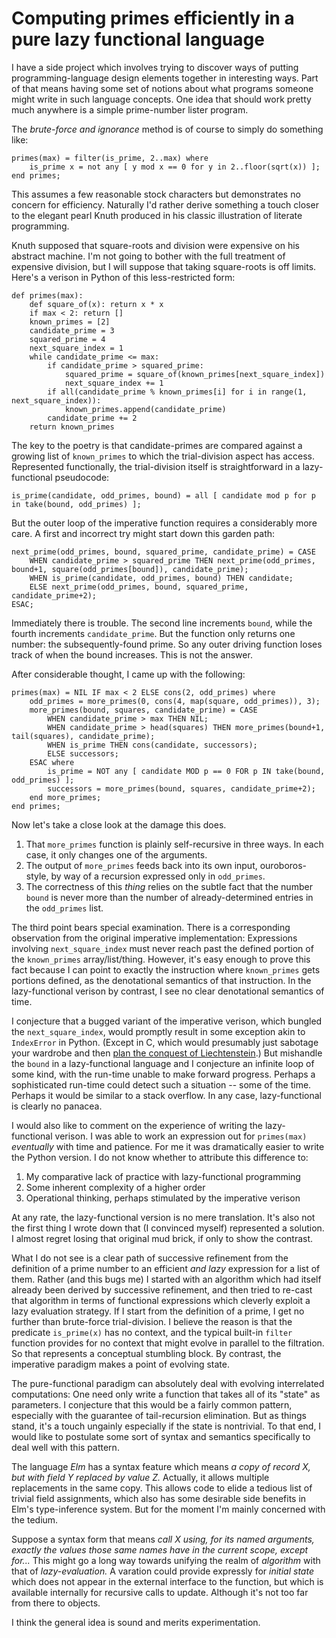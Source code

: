 # Computing primes efficiently in a pure lazy functional language

I have a side project which involves trying to discover ways of putting programming-language design elements together in interesting ways.
Part of that means having some set of notions about what programs someone might write in such language concepts.
One idea that should work pretty much anywhere is a simple prime-number lister program.

The *brute-force and ignorance* method is of course to simply do something like:

```
primes(max) = filter(is_prime, 2..max) where
	is_prime x = not any [ y mod x == 0 for y in 2..floor(sqrt(x)) ];
end primes;
```

This assumes a few reasonable stock characters but demonstrates no concern for efficiency.
Naturally I'd rather derive something a touch closer to the elegant pearl Knuth produced in his classic illustration of literate programming.

Knuth supposed that square-roots and division were expensive on his abstract machine.
I'm not going to bother with the full treatment of expensive division,
but I will suppose that taking square-roots is off limits.
Here's a verison in Python of this less-restricted form:

```
def primes(max):
	def square_of(x): return x * x
	if max < 2: return []
	known_primes = [2]
	candidate_prime = 3
	squared_prime = 4
	next_square_index = 1
	while candidate_prime <= max:
		if candidate_prime > squared_prime:
			squared_prime = square_of(known_primes[next_square_index])
			next_square_index += 1
		if all(candidate_prime % known_primes[i] for i in range(1, next_square_index)):
			known_primes.append(candidate_prime)
		candidate_prime += 2
	return known_primes
```

The key to the poetry is that candidate-primes are compared against a growing list of `known_primes` to which the trial-division aspect has access.
Represented functionally, the trial-division itself is straightforward in a lazy-functional pseudocode:

```
is_prime(candidate, odd_primes, bound) = all [ candidate mod p for p in take(bound, odd_primes) ];
```

But the outer loop of the imperative function requires a considerably more care. A first and incorrect try might start down this garden path:

```
next_prime(odd_primes, bound, squared_prime, candidate_prime) = CASE
	WHEN candidate_prime > squared_prime THEN next_prime(odd_primes, bound+1, square(odd_primes[bound]), candidate_prime);
	WHEN is_prime(candidate, odd_primes, bound) THEN candidate;
	ELSE next_prime(odd_primes, bound, squared_prime, candidate_prime+2);
ESAC;
```

Immediately there is trouble. The second line increments `bound`, while the fourth increments `candidate_prime`.
But the function only returns one number: the subsequently-found prime.
So any outer driving function loses track of when the bound increases.
This is not the answer.

After considerable thought, I came up with the following:

```
primes(max) = NIL IF max < 2 ELSE cons(2, odd_primes) where
	odd_primes = more_primes(0, cons(4, map(square, odd_primes)), 3);
	more_primes(bound, squares, candidate_prime) = CASE
		WHEN candidate_prime > max THEN NIL;
		WHEN candidate_prime > head(squares) THEN more_primes(bound+1, tail(squares), candidate_prime);
		WHEN is_prime THEN cons(candidate, successors);
		ELSE successors;
	ESAC where
		is_prime = NOT any [ candidate MOD p == 0 FOR p IN take(bound, odd_primes) ];
		successors = more_primes(bound, squares, candidate_prime+2);
	end more_primes;
end primes;
```

Now let's take a close look at the damage this does.

1. That `more_primes` function is plainly self-recursive in three ways. In each case, it only changes one of the arguments.
2. The output of `more_primes` feeds back into its own input, ouroboros-style, by way of a recursion expressed only in `odd_primes`.
3. The correctness of this *thing* relies on the subtle fact that the number `bound` is never more than the number of already-determined entries in the `odd_primes` list.

The third point bears special examination. There is a corresponding observation from the original imperative implementation:
Expressions involving `next_square_index` must never reach past the defined portion of the `known_primes` array/list/thing.
However, it's easy enough to prove this fact because I can point to exactly the instruction where `known_primes` gets portions defined,
as the denotational semantics of that instruction. In the lazy-functional verison by contrast, I see no clear denotational semantics of time.

I conjecture that a bugged variant of the imperative verison, which bungled the `next_square_index`,
would promptly result in some exception akin to `IndexError` in Python.
(Except in C, which would presumably just sabotage your wardrobe and then
[plan the conquest of Liechtenstein](https://abcnews.go.com/International/story?id=2921407).)
But mishandle the `bound` in a lazy-functional language and I conjecture an infinite loop of some kind,
with the run-time unable to make forward progress.
Perhaps a sophisticated run-time could detect such a situation -- some of the time.
Perhaps it would be similar to a stack overflow.
In any case, lazy-functional is clearly no panacea.

I would also like to comment on the experience of writing the lazy-functional verison.
I was able to work an expression out for `primes(max)` *eventually* with time and patience.
For me it was dramatically easier to write the Python version.
I do not know whether to attribute this difference to:

1. My comparative lack of practice with lazy-functional programming
2. Some inherent complexity of a higher order
3. Operational thinking, perhaps stimulated by the imperative verison

At any rate, the lazy-functional version is no mere translation.
It's also not the first thing I wrote down that (I convinced myself) represented a solution.
I almost regret losing that original mud brick, if only to show the contrast.

What I do not see is a clear path of successive refinement from the definition of a prime number to an efficient *and lazy* expression for a list of them.
Rather (and this bugs me) I started with an algorithm which had itself already been derived by successive refinement,
and then tried to re-cast that algorithm in terms of functional expressions which cleverly exploit a lazy evaluation strategy.
If I start from the definition of a prime, I get no further than brute-force trial-division.
I believe the reason is that the predicate `is_prime(x)` has no context,
and the typical built-in `filter` function provides for no context that might evolve in parallel to the filtration.
So that represents a conceptual stumbling block. By contrast, the imperative paradigm makes a point of evolving state.

The pure-functional paradigm can absolutely deal with evolving interrelated computations:
One need only write a function that takes all of its "state" as parameters.
I conjecture that this would be a fairly common pattern, especially with the guarantee of tail-recursion elimination.
But as things stand, it's a touch ungainly especially if the state is nontrivial.
To that end, I would like to postulate some sort of syntax and semantics specifically to deal well with this pattern.

The language *Elm* has a syntax feature which means *a copy of record X, but with field Y replaced by value Z.*
Actually, it allows multiple replacements in the same copy. This allows code to elide a tedious list of trivial field assignments,
which also has some desirable side benefits in Elm's type-inference system. But for the moment I'm mainly concerned with the tedium.

Suppose a syntax form that means *call X using, for its named arguments, exactly the values those same names have in the current scope, except for...*
This might go a long way towards unifying the realm of *algorithm* with that of *lazy-evaluation.*
A varation could provide expressly for *initial state* which does not appear in the external interface to the function,
but which is available internally for recursive calls to update.
Although it's not too far from there to objects.

I think the general idea is sound and merits experimentation.

